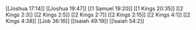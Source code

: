 [[Joshua 17:14]]
[[Joshua 19:47]]
[[1 Samuel 19:20]]
[[1 Kings 20:35]]
[[2 Kings 2:3]]
[[2 Kings 2:5]]
[[2 Kings 2:7]]
[[2 Kings 2:15]]
[[2 Kings 4:1]]
[[2 Kings 4:38]]
[[Job 36:16]]
[[Isaiah 49:19]]
[[Isaiah 54:2]]
